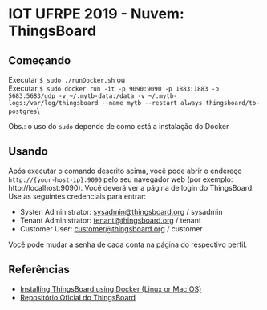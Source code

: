 # IOT UFRPE 2019 - Nuvem: ThingsBoard

## Começando
Executar `$ sudo ./runDocker.sh`
ou \
Executar `$ sudo docker run -it -p 9090:9090 -p 1883:1883 -p 5683:5683/udp -v ~/.mytb-data:/data -v ~/.mytb-logs:/var/log/thingsboard --name mytb --restart always thingsboard/tb-postgres`\

Obs.: o uso do `sudo` depende de como está a instalação do Docker

## Usando
Após executar o comando descrito acima, você pode abrir o endereço `http://{your-host-ip}:9090` pelo seu navegador web (por exemplo: http://localhost:9090). Você deverá ver a página de login do ThingsBoard. Use as seguintes credenciais para entrar:

 * Systen Administrator: sysadmin@thingsboard.org / sysadmin
 * Tenant Administrator: tenant@thingsboard.org / tenant
 * Customer User: customer@thingsboard.org / customer

Você pode mudar a senha de cada conta na página do respectivo perfil.

## Referências
* [Installing ThingsBoard using Docker (Linux or Mac OS)](https://thingsboard.io/docs/user-guide/install/docker/)
* [Repositório Oficial do ThingsBoard](https://github.com/thingsboard)
